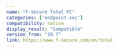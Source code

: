 ```yaml
---
name: "F-Secure Total PC"
categories: ['endpoint-sec']
compatibility: native
display_result: "Compatible"
version_from: "19.7"
link: https://www.f-secure.com/en/total
---
```

